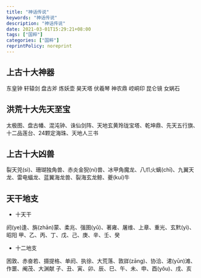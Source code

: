 ```yaml
---
title: "神话传说"
keywords: "神话传说"
description: "神话传说"
date: 2021-03-01T15:29:21+08:00
tags: ["国粹"]
categories: ["国粹"]
reprintPolicy: noreprint
---
```


## 上古十大神器

东皇钟 轩辕剑 盘古斧 炼妖壶 昊天塔 伏羲琴 神农鼎 崆峒印 昆仑镜 女娲石

## 洪荒十大先天至宝

太极图、盘古幡、混沌钟、诛仙剑阵、天地玄黄玲珑宝塔、乾坤鼎、先天五行旗、十二品莲台、24颗定海珠、天地人三书

## 上古十大凶兽

裂天兕(sì)、珊瑚独角兽、赤炎金猊(ní)兽、冰甲角魔龙、八爪火螭(chī)、九翼天龙、雷电蝠龙、蓝翼海龙兽、裂海玄龙鲸、夔(kuí)牛

## 天干地支

- 十天干

阏(ye)逢、旃(zhān)蒙、柔兆、强圉(yǔ)、著雍、屠维、上章、重光、玄黓(yì)、昭阳
甲、乙、丙、丁、戊、己、庚、辛、壬、癸

- 十二地支

困敦、赤奋若、摄提格、单阏、执徐、大荒落、敦牂(zāng)、协洽、涒(yūn)滩、作噩、阉茂、大渊献
子、丑、寅、卯、辰、巳、午、未、申、酉(yǒu)、戌、亥
